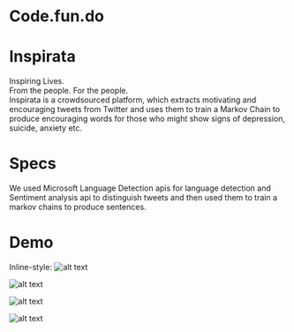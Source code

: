 # Code.fun.do

# Inspirata
Inspiring Lives.  
From the people. For the people.  
Inspirata is a crowdsourced platform, which extracts motivating and encouraging tweets from Twitter and uses them to train a Markov Chain to produce encouraging words for those who might show signs of depression, suicide, anxiety etc.

# Specs
We used Microsoft Language Detection apis for language detection and Sentiment analysis api to distinguish tweets and then used them to train a markov chains to produce sentences.

# Demo

Inline-style: 
![alt text](https://github.com/4rshdeep/Code.fun.do/1.PNG "1")

![alt text](https://github.com/4rshdeep/Code.fun.do/2.PNG "2")

![alt text](https://github.com/4rshdeep/Code.fun.do/3.PNG "3")

![alt text](https://github.com/4rshdeep/Code.fun.do/4.PNG "4")
